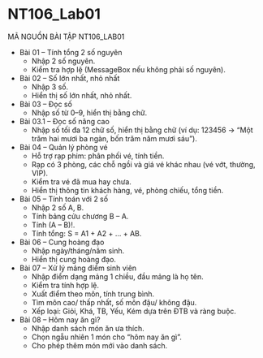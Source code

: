 # NT106_Lab01
MÃ NGUỒN BÀI TẬP NT106_LAB01

  + Bài 01 – Tính tổng 2 số nguyên
    - Nhập 2 số nguyên.
    - Kiểm tra hợp lệ (MessageBox nếu không phải số nguyên).
  + Bài 02 – Số lớn nhất, nhỏ nhất
    - Nhập 3 số.
    - Hiển thị số lớn nhất, nhỏ nhất.
  + Bài 03 – Đọc số
    - Nhập số từ 0–9, hiển thị bằng chữ.
  + Bài 03.1 – Đọc số nâng cao
    - Nhập số tối đa 12 chữ số, hiển thị bằng chữ (ví dụ: 123456 → “Một trăm hai mươi ba ngàn, bốn trăm năm mươi sáu”).
  + Bài 04 – Quản lý phòng vé
    - Hỗ trợ rạp phim: phân phối vé, tính tiền.
    - Rạp có 3 phòng, các chỗ ngồi và giá vé khác nhau (vé vớt, thường, VIP).
    - Kiểm tra vé đã mua hay chưa.
    - Hiển thị thông tin khách hàng, vé, phòng chiếu, tổng tiền.
  + Bài 05 – Tính toán với 2 số
    - Nhập 2 số A, B.
    - Tính bảng cửu chương B – A.
    - Tính (A – B)!.
    - Tính tổng: S = A1 + A2 + ... + AB.
  + Bài 06 – Cung hoàng đạo
    - Nhập ngày/tháng/năm sinh.
    - Hiển thị cung hoàng đạo.
  + Bài 07 – Xử lý mảng điểm sinh viên
    - Nhập điểm dạng mảng 1 chiều, đầu mảng là họ tên.
    - Kiểm tra tính hợp lệ.
    - Xuất điểm theo môn, tính trung bình.
    - Tìm môn cao/ thấp nhất, số môn đậu/ không đậu.
    - Xếp loại: Giỏi, Khá, TB, Yếu, Kém dựa trên ĐTB và ràng buộc.
  + Bài 08 – Hôm nay ăn gì?
    - Nhập danh sách món ăn ưa thích.
    - Chọn ngẫu nhiên 1 món cho “hôm nay ăn gì”.
    - Cho phép thêm món mới vào danh sách.
